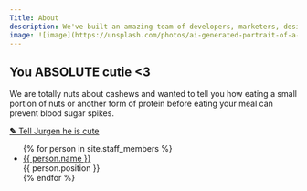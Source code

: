 ```yaml
---
Title: About
description: We've built an amazing team of developers, marketers, designers and sales people.
image: ![image](https://unsplash.com/photos/ai-generated-portrait-of-a-model-with-polka-dot-shirt-pF8mmOdb1KI)
---
```


<section class="hero" style="background-image: url({% include relative-src.html src=page.image %})">
	<div class="inner-hero text-container">
		<div class="hero-text-container">
			<h1 class="editable">You ABSOLUTE cutie <3</h1>
			<p class="subtext editable"> We are totally nuts about cashews and wanted to tell you how eating a small portion of nuts or another form of protein before eating your meal can prevent blood sugar spikes. </p>
		</div>
	</div>
</section>

<section class="pad">
	<div class="container">
		<p class="editor-link"><a href="cloudcannon:collections/_staff_members" class="btn"><strong>&#9998;</strong> Tell Jurgen he is cute</a></p>
		<ul class="staff">
			{% for person in site.staff_members %}
				<li>
					<div class="square-image" style="background-image: url({% include relative-src.html src=person.image_path %})"></div>
					<div class="name"><a target="_blank" href="https://twitter.com/{{ person.twitter_username }}">{{ person.name }}</a></div>
					<div class="position">{{ person.position }}</div>
				</li>
			{% endfor %}
		</ul>
	</div>
</section>
